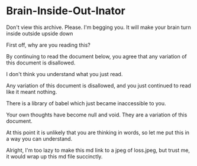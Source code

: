 # Brain-Inside-Out-Inator
Don't view this archive. Please. I'm begging you. It will make your brain turn inside outside upside down


First off, why are you reading this?

By continuing to read the document below, you agree that any variation of this document is disallowed. 

I don't think you understand what you just read.

Any variation of this document is disallowed, and you just continued to read like it meant nothing.

There is a library of babel which just became inaccessible to you.

Your own thoughts have become null and void. They are a variation of this document.

At this point it is unlikely that you are thinking in words, so let me put this in a way you can understand.


Alright, I'm too lazy to make this md link to a jpeg of loss.jpeg, but trust me, it would wrap up this md file succinctly.
